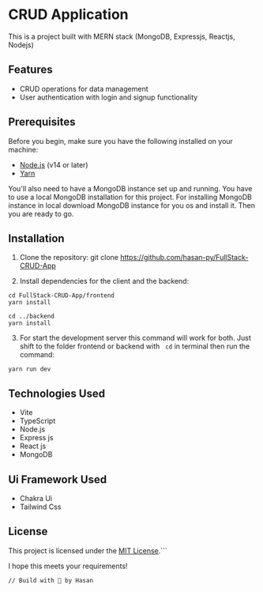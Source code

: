 # CRUD Application

This is a project built with MERN stack (MongoDB, Expressjs, Reactjs, Nodejs)

## Features

- CRUD operations for data management
- User authentication with login and signup functionality

## Prerequisites

Before you begin, make sure you have the following installed on your machine:

- [Node.js](https://nodejs.org/) (v14 or later)
- [Yarn](https://yarnpkg.com/)

You'll also need to have a MongoDB instance set up and running. You have to use a local MongoDB installation for this project. For installing MongoDB instance in local download MongoDB instance for you os and install it. Then you are ready to go.

## Installation

1. Clone the repository: git clone https://github.com/hasan-py/FullStack-CRUD-App

2. Install dependencies for the client and the backend:

```
cd FullStack-CRUD-App/frontend
yarn install

cd ../backend
yarn install
```

3. For start the development server this command will work for both. Just shift to the folder frontend or backend with `
cd` in terminal then run the command:

```
yarn run dev
```

## Technologies Used

- Vite
- TypeScript
- Node.js
- Express js
- React js
- MongoDB

## Ui Framework Used

- Chakra Ui
- Tailwind Css

## License

This project is licensed under the [MIT License](https://opensource.org/licenses/MIT).```

I hope this meets your requirements!

```
// Build with 💚 by Hasan
```
